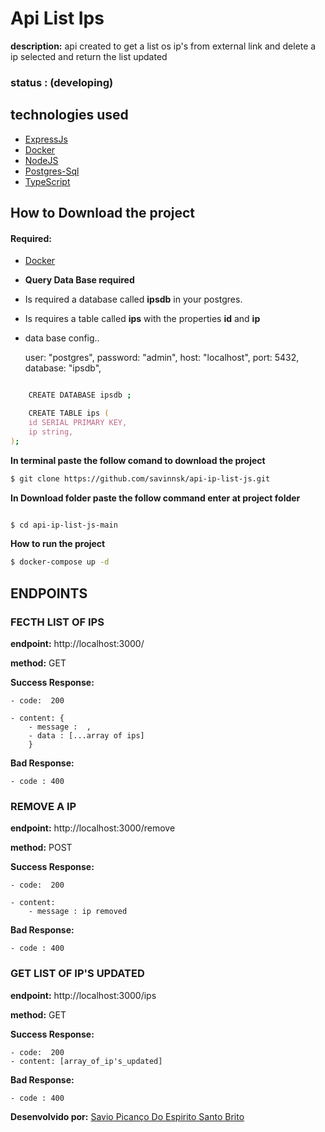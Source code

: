 # Api List Ips

**description:** api created to get a list os ip's from external link and delete a ip selected and return the list updated

### status : (developing)

## technologies used

- [ExpressJs](https://expressjs.com/)
- [Docker](https://www.docker.com/)
- [NodeJS](https://nodejs.org/pt-br/)
- [Postgres-Sql](https://www.postgresql.org/)
- [TypeScript](https://www.typescriptlang.org/)

## How to Download the project

#### Required:
- [Docker](https://www.docker.com/)

- **Query Data Base required**

- Is required a database called **ipsdb** in your postgres.
- Is requires a table called **ips** with the properties **id** and  **ip**

- data base config..

    user: "postgres",
    password: "admin",
    host: "localhost",
    port: 5432,
    database: "ipsdb",

```zsh

    CREATE DATABASE ipsdb ;

    CREATE TABLE ips (
    id SERIAL PRIMARY KEY,
    ip string,
);

```


   
**In terminal paste the follow comand to download the project**

```zsh
$ git clone https://github.com/savinnsk/api-ip-list-js.git
```

**In Download folder paste the follow command enter at project folder**
```zsh

$ cd api-ip-list-js-main

```

**How to run the project**

```zsh
$ docker-compose up -d
```

## ENDPOINTS

### FECTH LIST OF IPS

**endpoint:**  http://localhost:3000/

**method:**  GET

**Success Response:**

    - code:  200

    - content: {
        - message :  ,
        - data : [...array of ips]
        }

**Bad Response:**

    - code : 400
    
    
### REMOVE A IP

**endpoint:**  http://localhost:3000/remove

**method:**  POST

**Success Response:**

    - code:  200
    
    - content: 
        - message : ip removed
        
**Bad Response:**

    - code : 400        

### GET LIST OF IP'S UPDATED

**endpoint:**  http://localhost:3000/ips

**method:**  GET

**Success Response:**

    - code:  200
    - content: [array_of_ip's_updated]
    
**Bad Response:**

    - code : 400    


**Desenvolvido por:** [Savio Picanço Do Espirito Santo Brito](https://www.linkedin.com/in/savio-pican%C3%A7o-b739a518a/)
